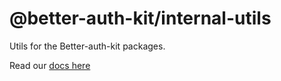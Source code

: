 # @better-auth-kit/internal-utils

Utils for the Better-auth-kit packages.

Read our [docs here](https://better-auth-kit.com/docs)

